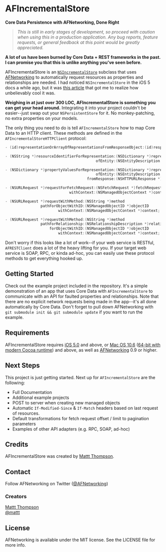 # AFIncrementalStore
**Core Data Persistence with AFNetworking, Done Right**

> _This is still in early stages of development, so proceed with caution when using this in a production application. Any bug reports, feature requests, or general feedback at this point would be greatly appreciated._

**A lot of us have been burned by Core Data + REST frameworks in the past.**  
**I can promise you that this is unlike anything you've seen before.**

AFIncrementalStore is an [`NSIncrementalStore`](https://developer.apple.com/library/mac/#documentation/CoreData/Reference/NSIncrementalStore_Class/Reference/NSIncrementalStore.html) subclass that uses [AFNetworking](https://github.com/afnetworking/afnetworking) to automatically request resources as properties and relationships are needed. I had noticed `NSIncrementalStore` in the iOS 5 docs a while ago, but it was [this article](http://sealedabstract.com/code/nsincrementalstore-the-future-of-web-services-in-ios-mac-os-x/) that got me to realize how unbelievably cool it was.

**Weighing in at just over 300 LOC, AFIncrementalStore is something you can get your head around.** Integrating it into your project couldn't be easier--just swap out your `NSPersistentStore` for it. No monkey-patching, no extra properties on your models.

The only thing you need to do is tell `AFIncrementalStore` how to map Core Data to an HTTP client. These methods are defined in the `AFIncrementalStoreHTTPClient` protocol:

```objective-c
- (id)representationOrArrayOfRepresentationsFromResponseObject:(id)responseObject;

- (NSString *)resourceIdentifierForRepresentation:(NSDictionary *)representation
                                         ofEntity:(NSEntityDescription *)entity;

- (NSDictionary *)propertyValuesForRepresentation:(NSDictionary *)representation
                                         ofEntity:(NSEntityDescription *)entity
                                     fromResponse:(NSHTTPURLResponse *)response;

- (NSURLRequest *)requestForFetchRequest:(NSFetchRequest *)fetchRequest
                             withContext:(NSManagedObjectContext *)context;

- (NSURLRequest *)requestWithMethod:(NSString *)method
                pathForObjectWithID:(NSManagedObjectID *)objectID
                        withContext:(NSManagedObjectContext *)context;

- (NSURLRequest *)requestWithMethod:(NSString *)method
                pathForRelationship:(NSRelationshipDescription *)relationship
                    forObjectWithID:(NSManagedObjectID *)objectID
                        withContext:(NSManagedObjectContext *)context;
```

Don't worry if this looks like a lot of work--if your web service is RESTful, `AFRESTClient` does a lot of the heavy lifting for you. If your target web service is SOAP, RPC, or kinda ad-hoc, you can easily use these protocol methods to get everything hooked up.

## Getting Started

Check out the example project included in the repository. It's a simple demonstration of an app that uses Core Data with `AFIncrementalStore` to communicate with an API for faulted properties and relationships. Note that there are no explicit network requests being made in the app--it's all done automatically by Core Data.
Don't forget to pull down AFNetworking with `git submodule init && git submodule update` if you want to run the example. 

## Requirements

AFIncrementalStore requires [iOS 5.0](http://developer.apple.com/library/ios/#releasenotes/General/WhatsNewIniPhoneOS/Articles/iOS5.html) and above, or [Mac OS 10.6](http://developer.apple.com/library/mac/#releasenotes/MacOSX/WhatsNewInOSX/Articles/MacOSX10_6.html#//apple_ref/doc/uid/TP40008898-SW7) ([64-bit with modern Cocoa runtime](https://developer.apple.com/library/mac/#documentation/Cocoa/Conceptual/ObjCRuntimeGuide/Articles/ocrtVersionsPlatforms.html)) and above, as well as [AFNetworking](https://github.com/afnetworking/afnetworking) 0.9 or higher.

## Next Steps

This project is just getting started. Next up for `AFIncrementalStore` are the following:

- Full Documentation
- Additional example projects
- POST to server when creating new managed objects
- Automatic `If-Modified-Since` & `If-Match` headers based on last request of resources.
- Default transformations for fetch request offset / limit to pagination parameters
- Examples of other API adapters (e.g. RPC, SOAP, ad-hoc)

## Credits

AFIncrementalStore was created by [Mattt Thompson](https://github.com/mattt/).

## Contact

Follow AFNetworking on Twitter ([@AFNetworking](https://twitter.com/AFNetworking))

### Creators

[Mattt Thompson](http://github.com/mattt)  
[@mattt](https://twitter.com/mattt)

## License

AFNetworking is available under the MIT license. See the LICENSE file for more info.
